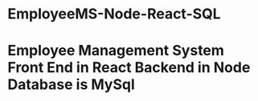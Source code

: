 # EmployeeMS-Node-React-SQL
# Employee Management System Front End in React Backend in Node Database is MySql